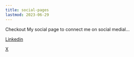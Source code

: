 ```yaml
---
title: social-pages
lastmod: 2023-06-29
---
```


Checkout My social page to connect me on social medial...

[Linkedin](https://www.linkedin.com/in/sum0ne/)

[X](https://x.com/sum0nelove/)
